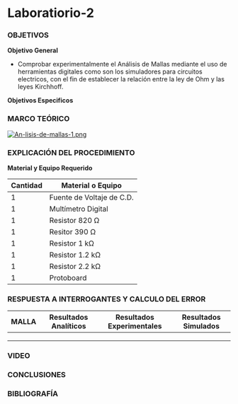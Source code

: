 # Laboratiorio-2
 

<h3>OBJETIVOS</h3>

**Objetivo General**

- Comprobar experimentalmente el Análisis de Mallas mediante el uso de herramientas digitales como son los simuladores para circuitos electricos, con el fin de establecer la relación entre la ley de Ohm y las leyes Kirchhoff.

**Objetivos Especificos**










<h3>MARCO TEÓRICO</h3>


[![An-lisis-de-mallas-1.png](https://i.postimg.cc/tJLwVhry/An-lisis-de-mallas-1.png)](https://postimg.cc/dZj4bTPS)














<h3>EXPLICACIÓN DEL PROCEDIMIENTO</h3>

**Material y Equipo Requerido**

|**Cantidad**|**Material o Equipo**|
|------------|---------------------|
| 1          | Fuente de Voltaje de C.D.|
|1|Multímetro Digital|
|1|Resistor 820 Ω|
|1|Resitor 390 Ω|
|1|Resistor 1 kΩ|
|1|Resistor 1.2 kΩ|
|1|Resistor 2.2 kΩ|
|1|Protoboard|









<h3>RESPUESTA A INTERROGANTES Y CALCULO DEL ERROR</h3>


|  **MALLA**  |   **Resultados Analíticos**   |  **Resultados Experimentales**   |    **Resultados Simulados**    |
|------|-------|-----|-------|
|       |    |       |       |
|       |    |       |       |
|       |    |       |       |






<h3>VIDEO</h3>












<h3>CONCLUSIONES</h3>













<h3>BIBLIOGRAFÍA</h3>




